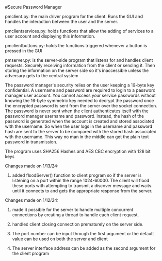 #Secure Password Manager

pmclient.py: the main driver program for the client. Runs the GUI and handles the interaction between the user and the server.

  pmclientservices.py: holds functions that allow the adding of services to a user account and displaying this information.

  pmclientbuttons.py: holds the functions triggered whenever a button is pressed in the GUI

pmserver.py: is the server-side program that listens for and handles client requests. Securely receiving information from the
client or sending it. Then storing the information on the server side so it's inaccessible unless the adversary gets to the central
system.


The password manager's security relies on the user keeping a 16-byte key confidential.
A username and password are required to login to a password manager user account. You cannot
access your service passwords without knowing the 16-byte symmetric key needed to decrypt the
password once the encrypted password is sent from the server over the socket connection. The password is
never sent when the client authenticates itself with the password manager username and password. Instead,
the hash of the password is generated when the account is created and stored associated with the username. So
when the user logs in the username and password hash are sent to the server to be compared with the stored hash
associated with the username. This way no man in the middle can get the plain text password in transmission.

The program uses SHA256 Hashes and AES CBC encryption with 128 bit keys


Changes made on 1/13/24:

1. added floodServer() function to client program so if the server is  listening on a port within the range 1024-60000. The client will flood these ports with attempting to transmit a discover message and waits until it connects to and gets the appropriate response from the server.


Changes made on 1/12/24:

1. made it possible for the server to handle multiple concurrent connections by creating a thread to handle each client request.

2. handled client closing connection prematurely on the server side.

3. The port number can be input through the first argument or the default value can be used on both the server and client

4. The server interface address can be added as the second argument for the client program
